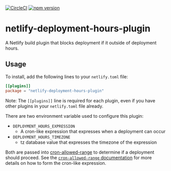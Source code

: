 [![CircleCI](https://circleci.com/gh/neverendingqs/netlify-deployment-hours-plugin.svg?style=svg)](https://circleci.com/gh/neverendingqs/netlify-deployment-hours-plugin)
[![npm
version](https://badge.fury.io/js/netlify-deployment-hours-plugin.svg)](https://badge.fury.io/js/netlify-deployment-hours-plugin)

# netlify-deployment-hours-plugin

A Netlify build plugin that blocks deployment if it outside of deployment hours.

## Usage

To install, add the following lines to your `netlify.toml` file:

```toml
[[plugins]]
package = "netlify-deployment-hours-plugin"
```

Note: The `[[plugins]]` line is required for each plugin, even if you have other plugins in your `netlify.toml` file already.

There are two environment variable used to configure this plugin:

* `DEPLOYMENT_HOURS_EXPRESSION`
  * A cron-like expression that expresses when a deployment can occur
* `DEPLOYMENT_HOURS_TIMEZONE`
  * tz database value that expresses the timezone of the expression

Both are passed into
[cron-allowed-range](https://github.com/neverendingqs/cron-allowed-range) to
determine if a deployment should proceed. See the [`cron-allowed-range`
documentation](https://github.com/neverendingqs/cron-allowed-range) for more
details on how to form the cron-like expression.
